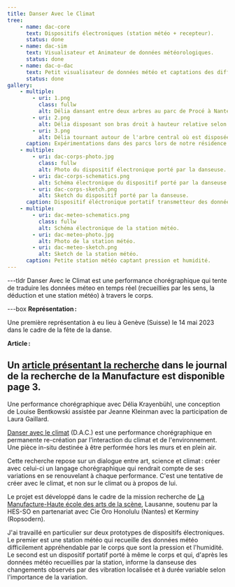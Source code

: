 ```yaml
---
title: Danser Avec le Climat
tree:
    - name: dac-core
      text: Dispositifs électroniques (station météo + recepteur).
      status: done
    - name: dac-sim
      text: Visualisateur et Animateur de données météorologiques.
      status: done
    - name: dac-o-dac
      text: Petit visualisateur de données météo et captations des différentes expérimentations.
      status: done    
gallery:
    - multiple:
        - uri: 1.png
          class: fullw
          alt: Délia dansant entre deux arbres au parc de Procé à Nantes.
        - uri: 2.png
          alt: Délia disposant son bras droit à hauteur relative selon la pression capté par la station météo.
        - uri: 3.png
          alt: Délia tournant autour de l'arbre central où est disposée la station météo.
      caption: Expérimentations dans des parcs lors de notre résidence à Honolulu (Nantes).
    - multiple:
        - uri: dac-corps-photo.jpg
          class: fullw
          alt: Photo du dispositif électronique porté par la danseuse.
        - uri: dac-corps-schematics.png
          alt: Schéma électronique du dispositif porté par la danseuse.
        - uri: dac-corps-sketch.png
          alt: Sketch du dispositif porté par la danseuse.
      caption: Dispositif éléctronique portatif transmetteur des données météo par vibration.
    - multiple:
        - uri: dac-meteo-schematics.png
          class: fullw
          alt: Schéma électronique de la station météo.
        - uri: dac-meteo-photo.jpg
          alt: Photo de la station météo.
        - uri: dac-meteo-sketch.png
          alt: Sketch de la station météo.
      caption: Petite station météo captant pression et humidité.
---
```

---tldr
Danser Avec le Climat est une performance chorégraphique qui tente de traduire les données méteo en temps réel (recueillies par les sens, la déduction et une station météo) à travers le corps.

---box
**Représentation :**

Une première représentation à eu lieu à Genève (Suisse) le 14 mai 2023 dans le cadre de la fête de la danse.

**Article :**

Un [article présentant la recherche](https://www.manufacture.ch/download/docs/3jqjs7r4.pdf/Le%20Journal%20de%20la%20recherche%20n%C2%B04.pdf) dans le journal de la recherche de la Manufacture est disponible page 3.
---

Une performance chorégraphique avec Délia Krayenbühl, une conception de Louise Bentkowski assistée par Jeanne Kleinman avec la participation de Laura Gaillard.

[Danser avec le climat](https://autre.space/dac) (D.A.C.) est une performance chorégraphique en permanente re-création par l’interaction du climat et de l'environnement. Une pièce in-situ destinée à être performée hors les murs et en plein air.

Cette recherche repose sur un dialogue entre art, science et climat : créer avec celui-ci un langage chorégraphique qui rendrait compte de ses variations en se renouvelant à chaque performance.
C'est une tentative de créer avec le climat, et non sur le climat ou à propos de lui. 

Le projet est développé dans le cadre de la mission recherche de [La Manufacture-Haute école des arts de la scène](https://www.manufacture.ch/fr/1141/Mission), Lausanne, soutenu par la HES-SO en partenariat avec Cie Oro Honolulu (Nantes) et Kerminy (Ropsodern). 

J'ai travaillé en particulier sur deux prototypes de dispositifs électroniques. Le premier est une station météo qui recueille des données météo difficilement appréhendable par le corps que sont la pression et l'humidité. Le second est un dispositif portatif porté à même le corps et qui, d'après les données météo recueillies par la station, informe la danseuse des changements observés par des vibration localisée et à durée variable selon l'importance de la variation.
